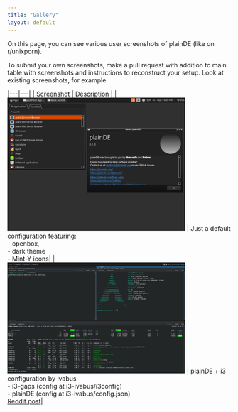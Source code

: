 ```yaml
---
title: "Gallery"
layout: default
---
```


On this page, you can see various user screenshots of plainDE (like on r/unixporn).

To submit your own screenshots, make a pull request with addition to main table with screenshots and instructions to reconstruct your setup. Look at existing screenshots, for example.

|---|---|
| Screenshot | Description |
| <img src="default/scr.png" width=400 height=300 alt="Default configuration"> | Just a default configuration featuring: <br> - openbox,<br> - dark theme<br> - Mint-Y icons|
| <img src="i3-ivabus/scr.png" width=400 height=250 alt="plainPanel + i3"> | plainDE + i3 configuration by ivabus <br> - i3-gaps (config at i3-ivabus/i3config) <br> - plainDE (config at i3-ivabus/config.json) <br> [Reddit post](https://www.reddit.com/r/unixporn/comments/umdv2c/plaindei3_maximum_customisation_by_selfmade_de/)|
